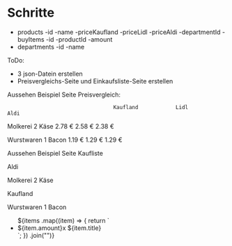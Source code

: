 # Schritte

- products
    -id
    -name
    -priceKaufland
    -priceLidl
    -priceAldi
    -departmentId
-buyItems
    -id
    -productId
    -amount
- departments
    -id
    -name


ToDo:
- 3 json-Datein erstellen
- Preisvergleichs-Seite und Einkaufsliste-Seite erstellen




Aussehen Beispiel Seite Preisvergleich:

                                      Kaufland            Lidl            Aldi

Molkerei
2 Käse                                 2.78 €             2.58 €          2.38 €

Wurstwaren
1 Bacon                                1.19 €             1.29 €          1.29 €


Aussehen Beispiel Seite Kaufliste

Aldi

  Molkerei
  2 Käse

Kaufland

  Wurstwaren
  1 Bacon







<ul>
		${items
      .map((item) => {
        return `<li> ${item.amount}x ${item.title}</li>`;
      })
      .join("")}
	</ul>
